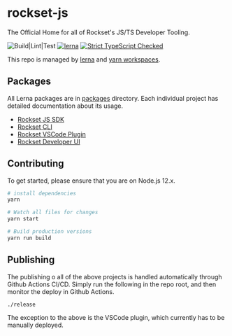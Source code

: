 rockset-js
============

The Official Home for all of Rockset's JS/TS Developer Tooling.

![Build|Lint|Test](https://github.com/rockset/rockset-js/workflows/Build%7CLint%7CTest/badge.svg)
[![lerna](https://img.shields.io/badge/maintained%20with-lerna-cc00ff.svg)](https://lerna.js.org/)
[![Strict TypeScript Checked](https://badgen.net/badge/TS/Strict "Strict TypeScript Checked")](https://www.typescriptlang.org)


This repo is managed by [lerna](https://github.com/lerna/lerna) and [yarn workspaces](https://classic.yarnpkg.com/en/docs/workspaces/).

## Packages

All Lerna packages are in [packages](./packages) directory. Each individual project has detailed documentation about its usage.

* [Rockset JS SDK](./packages/client)
* [Rockset CLI](./packages/cli)
* [Rockset VSCode Plugin](./packages/rscode)
* [Rockset Developer UI](./packages/dev-server)

## Contributing

To get started, please ensure that you are on Node.js 12.x. 

```bash
# install dependencies
yarn

# Watch all files for changes
yarn start

# Build production versions
yarn run build
```

## Publishing

The publishing o all of the above projects is handled automatically through Github Actions CI/CD. Simply run the following in the repo root, and then monitor the deploy in Github Actions.

```
./release
```

The exception to the above is the VSCode plugin, which currently has to be manually deployed.

